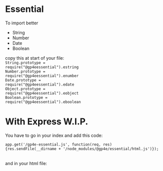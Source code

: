 # Essential

To import better
- String
- Number
- Date
- Boolean


copy this at start of your file:<br>
<code>String.prototype =  require("@gp4eessential").estring</code><br>
<code>Number.prototype =  require("@gp4eessential").enumber</code><br>
<code>Date.prototype =  require("@gp4eessential").edate</code><br>
<code>Object.prototype =  require("@gp4eessential").eobject</code><br>
<code>Boolean.prototype =  require("@gp4eessential").eboolean</code><br>

# With Express W.I.P.

<p> You have to go in your index and add this code:</p>
<code>app.get('/gp4e-essential.js', function(req, res) {res.sendFile(__dirname + '/node_modules/@gp4e/essential/html.js')});</code>
 <br> 
  <br> <p>and in your html file:</p> 
<code><script src="/gp4e-essential.js"></script></code>

